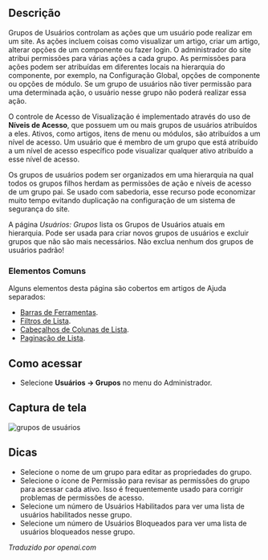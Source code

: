 <!-- Filename: Help4.x:Users:_Groups / Display title: Usuários: Grupos  -->

## Descrição

Grupos de Usuários controlam as ações que um usuário pode realizar em um site. As ações incluem coisas como visualizar um artigo, criar um artigo, alterar opções de um componente ou fazer login. O administrador do site atribui permissões para várias ações a cada grupo. As permissões para ações podem ser atribuídas em diferentes locais na hierarquia do componente, por exemplo, na Configuração Global, opções de componente ou opções de módulo. Se um grupo de usuários não tiver permissão para uma determinada ação, o usuário nesse grupo não poderá realizar essa ação.

O controle de Acesso de Visualização é implementado através do uso de **Níveis de Acesso**, que possuem um ou mais grupos de usuários atribuídos a eles. Ativos, como artigos, itens de menu ou módulos, são atribuídos a um nível de acesso. Um usuário que é membro de um grupo que está atribuído a um nível de acesso específico pode visualizar qualquer ativo atribuído a esse nível de acesso.

Os grupos de usuários podem ser organizados em uma hierarquia na qual todos os grupos filhos herdam as permissões de ação e níveis de acesso de um grupo pai. Se usado com sabedoria, esse recurso pode economizar muito tempo evitando duplicação na configuração de um sistema de segurança do site.

A página *Usuários: Grupos* lista os Grupos de Usuários atuais em hierarquia. Pode ser usada para criar novos grupos de usuários e excluir grupos que não são mais necessários. Não exclua nenhum dos grupos de usuários padrão!

### Elementos Comuns

Alguns elementos desta página são cobertos em artigos de Ajuda separados:

* [Barras de Ferramentas](jdocmanual?article=help/common-elements/toolbars).
* [Filtros de Lista](jdocmanual?article=help/common-elements/list-filters).
* [Cabeçalhos de Colunas de Lista](jdocmanual?article=help/common-elements/list-column-headers).
* [Paginação de Lista](jdocmanual?article=help/common-elements/list-pagination).

## Como acessar

- Selecione **Usuários → Grupos** no menu do Administrador.

## Captura de tela

![grupos de usuários](../../../pt/images/users/users-groups-list.png)

## Dicas

- Selecione o nome de um grupo para editar as propriedades do grupo.
- Selecione o ícone de Permissão para revisar as permissões do grupo para acessar cada ativo. Isso é frequentemente usado para corrigir problemas de permissões de acesso.
- Selecione um número de Usuários Habilitados para ver uma lista de usuários habilitados nesse grupo.
- Selecione um número de Usuários Bloqueados para ver uma lista de usuários bloqueados nesse grupo.

*Traduzido por openai.com*

